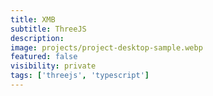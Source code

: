 ```yaml
---
title: XMB
subtitle: ThreeJS
description:
image: projects/project-desktop-sample.webp
featured: false
visibility: private
tags: ['threejs', 'typescript']
---
```

